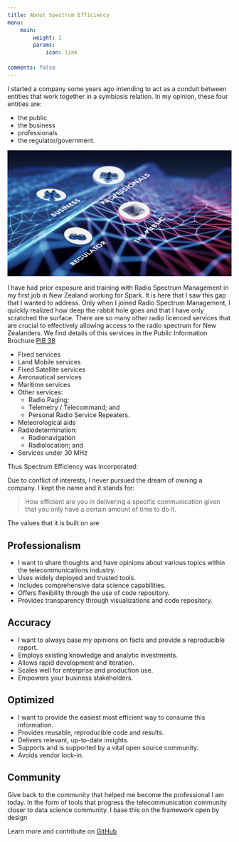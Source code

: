```yaml
---
title: About Spectrum Efficiency
menu:
    main: 
        weight: 1
        params:
            icon: link

comments: false
---
```



I started a company some years ago intending to act as a conduit between entities that work together in a symbiosis relation. In my opinion, these four entities are:

* the public
* the business
* professionals
* the regulator/government.

![Business stakeholders](business.png)


I have had prior exposure and training with Radio Spectrum Management in my first job in New Zealand working for Spark. It is here that I saw this gap that I wanted to address. Only when I joined Radio Spectrum Management, I quickly realized how deep the rabbit hole goes and that I have only scratched the surface. There are so many other radio licenced services that are crucial to effectively allowing access to the radio spectrum for New Zealanders. We find details of this services in the Public Information Brochure [PIB 38](https://www.rsm.govt.nz/assets/Uploads/documents/pibs/3eadde74f8/radio-licence-certification-rules-pib-38.pdf)
- Fixed services
- Land Mobile services
- Fixed Satellite services
- Aeronautical services
- Maritime services
- Other services:
    - Radio Paging;
    - Telemetry / Telecommand; and
    - Personal Radio Service Repeaters.
- Meteorological aids
- Radiodetermination:
    - Radionavigation
    - Radiolocation; and
- Services under 30 MHz


Thus Spectrum Efficiency was incorporated:

Due to conflict of interests, I never pursued the dream of owning a company. I kept the name and it stands for:

> How efficient are you in delivering a specific communication given that you only have a certain amount of time to do it.

The values that it is built on are

## Professionalism

* I want to share thoughts and have opinions about various topics within the telecommunications industry.
* Uses widely deployed and trusted tools.
* Includes comprehensive data science capabilities.
* Offers flexibility through the use of code repository.
* Provides transparency through visualizations and code repository.

## Accuracy 

* I want to always base my opinions on facts and provide a reproducible report. 
* Employs existing knowledge and analytic investments.
* Allows rapid development and iteration.
* Scales well for enterprise and production use.
* Empowers your business stakeholders.

## Optimized

* I want to provide the easiest most efficient way to consume this information. 
* Provides reusable, reproducible code and results.
* Delivers relevant, up-to-date insights.
* Supports and is supported by a vital open source community.
* Avoids vendor lock-in.

## Community

Give back to the community that helped me become the professional I am today. In the form of tools that progress the telecommunication community closer to data science community. I base this on the framework open by design


Learn more and contribute on [GitHub](https://github.com/StoianAndrei/spectrumefficiency)